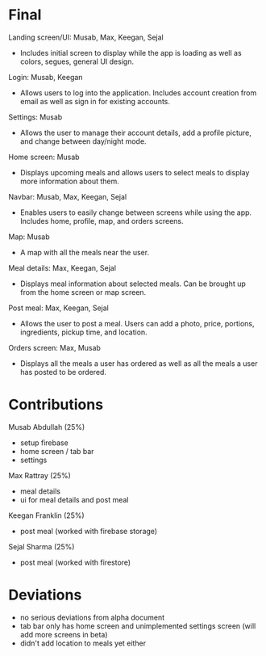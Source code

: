 # Final

Landing screen/UI: Musab, Max, Keegan, Sejal
- Includes initial screen to display while the app is loading as well as colors, segues, general UI design.

Login: Musab, Keegan
- Allows users to log into the application. Includes account creation from email as well as sign in for existing accounts. 

Settings: Musab
- Allows the user to manage their account details, add a profile picture, and change between day/night mode.

Home screen: Musab
- Displays upcoming meals and allows users to select meals to display more information about them.

Navbar: Musab, Max, Keegan, Sejal
- Enables users to easily change between screens while using the app. Includes home, profile, map, and orders screens. 

Map: Musab
- A map with all the meals near the user.

Meal details: Max, Keegan, Sejal
- Displays meal information about selected meals. Can be brought up from the home screen or map screen.

Post meal: Max, Keegan, Sejal
- Allows the user to post a meal. Users can add a photo, price, portions, ingredients, pickup time, and location.

Orders screen: Max, Musab
- Displays all the meals a user has ordered as well as all the meals a user has posted to be ordered. 

# Contributions

Musab Abdullah (25%)
- setup firebase
- home screen / tab bar
- settings

Max Rattray (25%)
- meal details
- ui for meal details and post meal

Keegan Franklin (25%)
- post meal (worked with firebase storage)

Sejal Sharma (25%)
- post meal (worked with firestore)

# Deviations
- no serious deviations from alpha document
- tab bar only has home screen and unimplemented settings screen (will add more screens in beta)
- didn't add location to meals yet either
